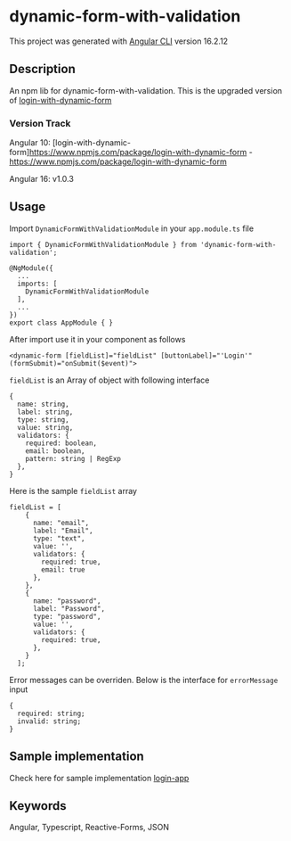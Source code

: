 # dynamic-form-with-validation

This project was generated with [Angular CLI](https://github.com/angular/angular-cli) version 16.2.12

## Description

An npm lib for dynamic-form-with-validation. This is the upgraded version of [login-with-dynamic-form](https://www.npmjs.com/package/login-with-dynamic-form)

### Version Track

Angular 10: [login-with-dynamic-form]https://www.npmjs.com/package/login-with-dynamic-form - https://www.npmjs.com/package/login-with-dynamic-form

Angular 16: v1.0.3

## Usage

Import `DynamicFormWithValidationModule` in your `app.module.ts` file

```
import { DynamicFormWithValidationModule } from 'dynamic-form-with-validation';

@NgModule({
  ...
  imports: [
    DynamicFormWithValidationModule
  ],
  ...
})
export class AppModule { }

```

After import use it in your component as follows

```
<dynamic-form [fieldList]="fieldList" [buttonLabel]="'Login'" (formSubmit)="onSubmit($event)">
```

`fieldList` is an Array of object with following interface

```
{
  name: string,
  label: string,
  type: string,
  value: string,
  validators: {
    required: boolean,
    email: boolean,
    pattern: string | RegExp
  },
}

```

Here is the sample `fieldList` array

```
fieldList = [
    {
      name: "email",
      label: "Email",
      type: "text",
      value: '',
      validators: {
        required: true,
        email: true
      },
    },
    {
      name: "password",
      label: "Password",
      type: "password",
      value: '',
      validators: {
        required: true,
      },
    }
  ];

```

Error messages can be overriden.
Below is the interface for `errorMessage` input
```
{
  required: string;
  invalid: string;
}
```

## Sample implementation

Check here for sample implementation [login-app](https://github.com/SJ2JUL/login-app)

## Keywords

Angular, Typescript, Reactive-Forms, JSON